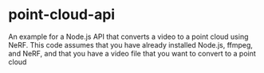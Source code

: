# point-cloud-api
An example for a Node.js API that converts a video to a point cloud using NeRF. This code assumes that you have already installed Node.js, ffmpeg, and NeRF, and that you have a video file that you want to convert to a point cloud
